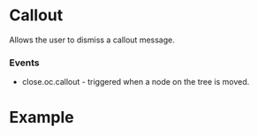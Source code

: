 # Callout

Allows the user to dismiss a callout message.

### Events

- close.oc.callout - triggered when a node on the tree is moved.

# Example
